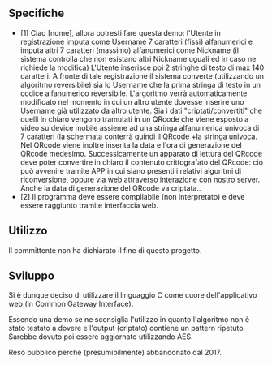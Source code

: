 ## Specifiche
- [1]
Ciao [nome], allora potresti fare questa demo: 
l'Utente in registrazione imputa come Username 7 caratteri (fissi) alfanumerici e imputa altri 7 caratteri (massimo) alfanumerici come Nickname (il sistema controlla che non esistano altri Nickname uguali ed in caso ne richiede la modifica) 
L'Utente inserisce poi 2 stringhe di testo di max 140 caratteri.
A fronte di tale registrazione il sistema converte (utilizzando un algoritmo reversibile) sia lo Username che la prima stringa di testo in un codice alfanumerico reversibile. 
L'argoritmo verrà automaticamente modificato nel momento in cui un altro utente dovesse inserire uno Username già utilizzato da altro utente.
Sia i dati "criptati/convertiti" che quelli in chiaro vengono tramutati in un QRcode che viene esposto a video su device mobile assieme ad una stringa alfanumerica univoca di 7 caratteri (la schermata conterrà quindi il QRcode +la stringa univoca. Nel QRcode viene inoltre inserita la data e l'ora di generazione del QRcode medesimo.
Successicamente un apparato di lettura del QRcode deve poter convertire in chiaro il contenuto crittografato del QRcode: ció può avvenire tramite APP in cui siano presenti i relativi algoritmi di riconversione, oppure via web attraverso interazione con nostro server.
Anche la data di generazione del QRcode va criptata..
- [2]
Il programma deve essere compilabile (non interpretato) e deve essere raggiunto tramite interfaccia web.

## Utilizzo
Il committente non ha dichiarato il fine di questo progetto.

## Sviluppo
Si è dunque deciso di utilizzare il linguaggio C come cuore dell'applicativo web (in Common Gateway Interface). 

Essendo una demo se ne sconsiglia l'utilizzo in quanto l'algoritmo non è stato testato a dovere e l'output (criptato) contiene un pattern ripetuto. Sarebbe dovuto poi essere aggiornato utilizzando AES.

Reso pubblico perché (presumibilmente) abbandonato dal 2017.
